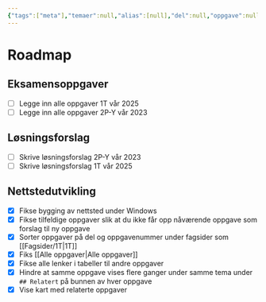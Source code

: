 ```yaml
---
{"tags":["meta"],"temaer":null,"alias":[null],"del":null,"oppgave":null,"fag":null,"eksamen":null,"dg-publish":true,"title":"Roadmap","date":"2023-05-29","modified":"2023-05-30","permalink":"/roadmap/","dgPassFrontmatter":true}
---
```



# Roadmap

## Eksamensoppgaver
- [ ] Legge inn alle oppgaver 1T vår 2025
- [ ] Legge inn alle oppgaver 2P-Y vår 2023

## Løsningsforslag
- [ ] Skrive løsningsforslag 2P-Y vår 2023
- [ ] Skrive løsningsforslag 1T vår 2025

## Nettstedutvikling
- [x] Fikse bygging av nettsted under Windows
- [x] Fikse tilfeldige oppgaver slik at du ikke får opp nåværende oppgave som forslag til ny oppgave
- [x] Sorter oppgaver på del og oppgavenummer under fagsider som [[Fagsider/1T\|1T]]
- [x] Fiks [[Alle oppgaver\|Alle oppgaver]]
- [x] Fikse alle lenker i tabeller til andre oppgaver
- [x] Hindre at samme oppgave vises flere ganger under samme tema under `## Relatert` på bunnen av hver oppgave
- [x] Vise kart med relaterte oppgaver
